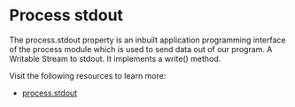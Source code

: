 # Process stdout

The process.stdout property is an inbuilt application programming interface of the process module which is used to send data out of our program. A Writable Stream to stdout. It implements a write() method.

Visit the following resources to learn more:

- [process.stdout](https://nodejs.org/api/process.html#processstdout)
